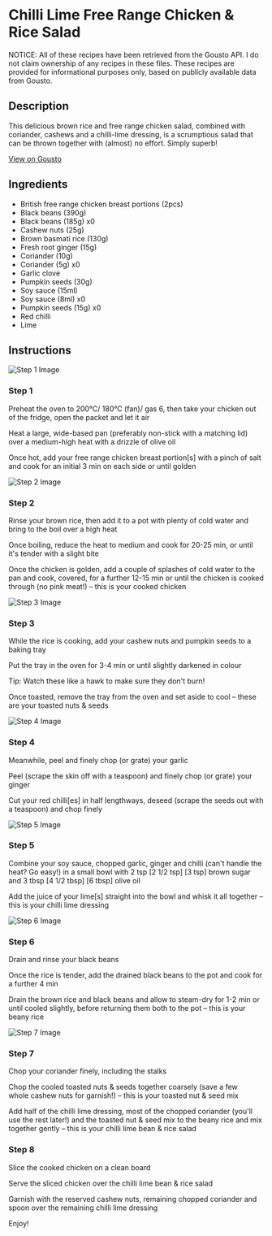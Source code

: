 # Chilli Lime Free Range Chicken & Rice Salad

NOTICE: All of these recipes have been retrieved from the Gousto API. I do not claim ownership of any recipes in these files. These recipes are provided for informational purposes only, based on publicly available data from Gousto.

## Description

This delicious brown rice and free range chicken salad, combined with coriander, cashews and a chilli-lime dressing, is a scrumptious salad that can be thrown together with (almost) no effort. Simply superb! 

[View on Gousto](https://www.gousto.co.uk/recipes/cookbook/chilli-lime-free-range-chicken-rice-salad)

## Ingredients

- British free range chicken breast portions (2pcs)
- Black beans (390g)
- Black beans (185g) x0
- Cashew nuts (25g)
- Brown basmati rice (130g)
- Fresh root ginger (15g)
- Coriander (10g)
- Coriander (5g) x0
- Garlic clove
- Pumpkin seeds (30g)
- Soy sauce (15ml)
- Soy sauce (8ml) x0
- Pumpkin seeds (15g) x0
- Red chilli
- Lime

## Instructions

![Step 1 Image](https://production-media.gousto.co.uk/cms/recipe-step-image/Step-1-1690285685231-x200.jpg)

### Step 1

Preheat the oven to 200°C/ 180°C (fan)/ gas 6, then take your chicken out of the fridge, open the packet and let it air

Heat a large, wide-based pan (preferably non-stick with a matching lid) over a medium-high heat with a drizzle of olive oil

Once hot, add your free range chicken breast portion[s] with a pinch of salt and cook for an initial 3 min on each side or until golden

![Step 2 Image](https://production-media.gousto.co.uk/cms/recipe-step-image/Step-2-1690285687623-x200.jpg)

### Step 2

Rinse your brown rice, then add it to a pot with plenty of cold water and bring to the boil over a high heat

Once boiling, reduce the heat to medium and cook for 20-25 min, or until it's tender with a slight bite

Once the chicken is golden, add a couple of splashes of cold water to the pan and cook, covered, for a further 12-15 min or until the chicken is cooked through (no pink meat!) – this is your cooked chicken

![Step 3 Image](https://production-media.gousto.co.uk/cms/recipe-step-image/Step-3-1690285690927-x200.jpg)

### Step 3

While the rice is cooking, add your cashew nuts and pumpkin seeds to a baking tray

Put the tray in the oven for 3-4 min or until slightly darkened in colour

Tip: Watch these like a hawk to make sure they don't burn!

Once toasted, remove the tray from the oven and set aside to cool – these are your toasted nuts & seeds

![Step 4 Image](https://production-media.gousto.co.uk/cms/recipe-step-image/Step-4-1690285693478-x200.jpg)

### Step 4

Meanwhile, peel and finely chop (or grate) your garlic

Peel (scrape the skin off with a teaspoon) and finely chop (or grate) your ginger

Cut your red chilli[es]<span class="text-danger"> </span>in half lengthways, deseed (scrape the seeds out with a teaspoon) and chop finely

![Step 5 Image](https://production-media.gousto.co.uk/cms/recipe-step-image/Step-5-1690285696370-x200.jpg)

### Step 5

Combine your soy sauce, chopped garlic, ginger and chilli (can't handle the heat? Go easy!) in a small bowl with 2 tsp <span class="text-purple">[2 1/2 tsp]</span> <span class="text-danger">[3 tsp]</span> brown sugar and 3 tbsp <span class="text-purple">[4 1/2 tbsp]</span> <span class="text-danger">[6 tbsp] </span>olive oil

Add the juice of your lime[s]<span class="text-danger"> </span>straight into the bowl and whisk it all together – this is your chilli lime dressing

![Step 6 Image](https://production-media.gousto.co.uk/cms/recipe-step-image/Step-6-1690285699953-x200.jpg)

### Step 6

Drain and rinse your black beans

Once the rice is tender, add the drained black beans to the pot and cook for a further 4 min

Drain the brown rice and black beans and allow to steam-dry for 1-2 min or until cooled slightly, before returning them both to the pot – this is your beany rice

![Step 7 Image](https://production-media.gousto.co.uk/cms/recipe-step-image/Step-7-1690285702133-x200.jpg)

### Step 7

Chop your coriander finely, including the stalks

Chop the cooled toasted nuts & seeds together coarsely (save a few whole cashew nuts for garnish!) – this is your toasted nut & seed mix

Add half of the chilli lime dressing, most of the chopped coriander (you'll use the rest later!) and the toasted nut & seed mix to the beany rice and mix together gently – this is your chilli lime bean & rice salad

### Step 8

Slice the cooked chicken on a clean board

Serve the sliced chicken over the chilli lime bean & rice salad

Garnish with the reserved cashew nuts, remaining chopped coriander and spoon over the remaining chilli lime dressing

Enjoy!

